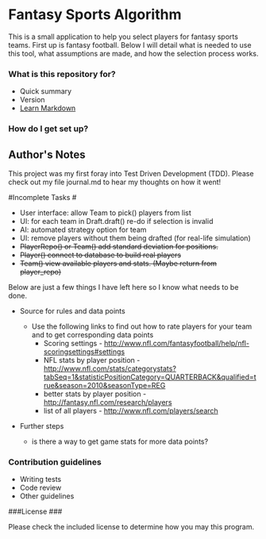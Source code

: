 # Fantasy Sports Algorithm #

This is a small application to help you select players for fantasy sports teams. 
First up is fantasy football. Below I will detail what is needed to use this 
tool, what assumptions are made, and how the selection process works. 

### What is this repository for? ###

* Quick summary
* Version
* [Learn Markdown](https://bitbucket.org/tutorials/markdowndemo)

### How do I get set up? ###

## Author's Notes ##
This project was my first foray into Test Driven Development (TDD).
Please check out my file journal.md to hear my thoughts on how it went!

#Incomplete Tasks #
* User interface: allow Team to pick() players from list
* UI: for each team in Draft.draft() re-do if selection is invalid
* AI: automated strategy option for team
* UI: remove players without them being drafted (for real-life simulation)
* ~~PlayerRepo() or Team() add standard deviation for positions.~~
* ~~Player() connect to database to build real players~~
* ~~Team() view available players and stats. (Maybe return from player_repo)~~



Below are just a few things I have left here so I know what needs to be done. 

* Source for rules and data points
	- Use the following links to find out how to rate players for your team
	and to get corresponding data points
		- Scoring settings - http://www.nfl.com/fantasyfootball/help/nfl-scoringsettings#settings
		- NFL stats by player position - http://www.nfl.com/stats/categorystats?tabSeq=1&statisticPositionCategory=QUARTERBACK&qualified=true&season=2010&seasonType=REG
		- better stats by player position - http://fantasy.nfl.com/research/players
		- list of all players - http://www.nfl.com/players/search

* Further steps
	- is there a way to get game stats for more data points?
	

### Contribution guidelines ###

* Writing tests
* Code review
* Other guidelines

###License ###

Please check the included license to determine how you may this program.
